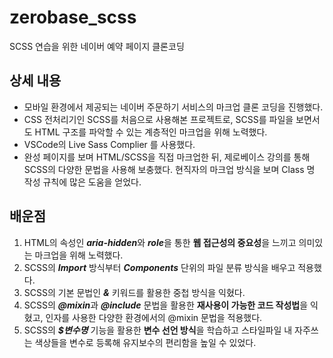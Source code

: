 # zerobase_scss
SCSS 연습을 위한 네이버 예약 페이지 클론코딩

## 상세 내용

- 모바일 환경에서 제공되는 네이버 주문하기 서비스의 마크업 클론 코딩을 진행했다.
- CSS 전처리기인 SCSS를 처음으로 사용해본 프로젝트로, SCSS를 파일을 보면서도 HTML 구조를 파악할 수 있는 계층적인 마크업을 위해 노력했다.
- VSCode의 Live Sass Complier 를 사용했다.
- 완성 페이지를 보며 HTML/SCSS을 직접 마크업한 뒤, 제로베이스 강의를 통해 SCSS의 다양한 문법을 사용해 보충했다. 현직자의 마크업 방식을 보며 Class 명 작성 규칙에 많은 도움을 얻었다.

## 배운점

1. HTML의 속성인 ***aria-hidden***와 ***role***을 통한 **웹 접근성의 중요성**을 느끼고 의미있는 마크업을 위해 노력했다. 
2. SCSS의 ***Import*** 방식부터 ***Components*** 단위의 파일 분류 방식을 배우고 적용했다. 
3. SCSS의 기본 문법인 ***&*** 키워드를 활용한 중첩 방식을 익혔다. 
4. SCSS의 ***@mixin***과 ***@include*** 문법을 활용한 **재사용이 가능한 코드 작성법**을 익혔고, 인자를 사용한 다양한 환경에서의 @mixin 문법을 적용했다. 
5. SCSS의 ***$변수명*** 기능을 활용한 **변수 선언 방식**을 학습하고 스타일파일 내 자주쓰는 색상들을 변수로 등록해 유지보수의 편리함을 높일 수 있었다.
